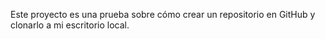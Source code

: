 Este proyecto es una prueba sobre cómo crear un repositorio en GitHub y clonarlo a mi escritorio local.